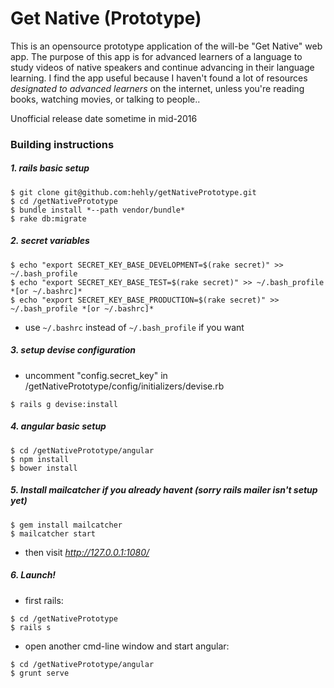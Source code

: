 # Get Native (Prototype)

This is an opensource prototype application of the will-be "Get Native" web app.
The purpose of this app is for advanced learners of a language to study videos
of native speakers and continue advancing in their language learning. I find the 
app useful because I haven't found a lot of resources *designated to advanced learners*
on the internet, unless you're reading books, watching movies, or talking to people..

Unofficial release date sometime in mid-2016

### Building instructions

##### 1. rails basic setup
```
$ git clone git@github.com:hehly/getNativePrototype.git
$ cd /getNativePrototype
$ bundle install *--path vendor/bundle*
$ rake db:migrate
```

##### 2. secret variables
```
$ echo "export SECRET_KEY_BASE_DEVELOPMENT=$(rake secret)" >> ~/.bash_profile 
$ echo "export SECRET_KEY_BASE_TEST=$(rake secret)" >> ~/.bash_profile *[or ~/.bashrc]*
$ echo "export SECRET_KEY_BASE_PRODUCTION=$(rake secret)" >> ~/.bash_profile *[or ~/.bashrc]*
```
* use ```~/.bashrc``` instead of ```~/.bash_profile``` if you want 

##### 3. setup devise configuration
* uncomment "config.secret_key" in /getNativePrototype/config/initializers/devise.rb
```
$ rails g devise:install
```

##### 4. angular basic setup
```
$ cd /getNativePrototype/angular
$ npm install
$ bower install
```

##### 5. Install mailcatcher if you already havent (sorry rails mailer isn't setup yet)
```
$ gem install mailcatcher
$ mailcatcher start
```
* then visit *http://127.0.0.1:1080/*

##### 6. Launch!
* first rails: 
```
$ cd /getNativePrototype
$ rails s
```
* open another cmd-line window and start angular:
```
$ cd /getNativePrototype/angular
$ grunt serve
```